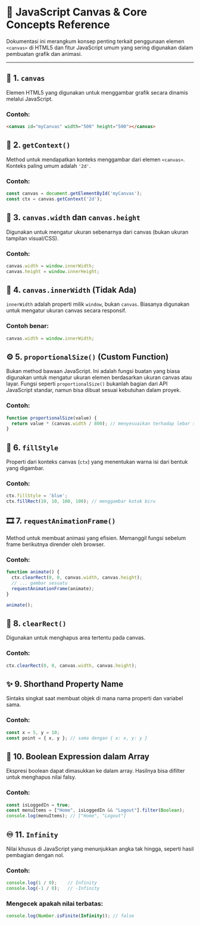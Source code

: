 # 📘 JavaScript Canvas & Core Concepts Reference

Dokumentasi ini merangkum konsep penting terkait penggunaan elemen `<canvas>` di HTML5 dan fitur JavaScript umum yang sering digunakan dalam pembuatan grafik dan animasi.

---

## 🎨 1. `canvas`

Elemen HTML5 yang digunakan untuk menggambar grafik secara dinamis melalui JavaScript.

### Contoh:

```html
<canvas id="myCanvas" width="500" height="500"></canvas>
```


## 🧱 2. `getContext()`

Method untuk mendapatkan konteks menggambar dari elemen `<canvas>`. Konteks paling umum adalah `'2d'`.

### Contoh:

```javascript
const canvas = document.getElementById('myCanvas');
const ctx = canvas.getContext('2d');
```


## 📏 3. `canvas.width` dan `canvas.height`

Digunakan untuk mengatur ukuran sebenarnya dari canvas (bukan ukuran tampilan visual/CSS).

### Contoh:

```javascript
canvas.width = window.innerWidth;
canvas.height = window.innerHeight;
```


## 🚫 4. `canvas.innerWidth` (Tidak Ada)

`innerWidth` adalah properti milik `window`, bukan `canvas`. Biasanya digunakan untuk mengatur ukuran canvas secara responsif.

### Contoh benar:

```javascript
canvas.width = window.innerWidth;
```


## ⚙️ 5. `proportionalSize()` (Custom Function)

Bukan method bawaan JavaScript. Ini adalah fungsi buatan yang biasa digunakan untuk mengatur ukuran elemen berdasarkan ukuran canvas atau layar.
Fungsi seperti `proportionalSize()` bukanlah bagian dari API JavaScript standar, namun bisa dibuat sesuai kebutuhan dalam proyek.

### Contoh:

```javascript
function proportionalSize(value) {
  return value * (canvas.width / 800); // menyesuaikan terhadap lebar standar 800
}
```


## 🎨 6. `fillStyle`

Properti dari konteks canvas (`ctx`) yang menentukan warna isi dari bentuk yang digambar.

### Contoh:

```javascript
ctx.fillStyle = 'blue';
ctx.fillRect(10, 10, 100, 100); // menggambar kotak biru
```


## 🎞️ 7. `requestAnimationFrame()`

Method untuk membuat animasi yang efisien. Memanggil fungsi sebelum frame berikutnya dirender oleh browser.

### Contoh:

```javascript
function animate() {
  ctx.clearRect(0, 0, canvas.width, canvas.height);
  // ... gambar sesuatu
  requestAnimationFrame(animate);
}

animate();
```


## 🧹 8. `clearRect()`

Digunakan untuk menghapus area tertentu pada canvas.

### Contoh:

```javascript
ctx.clearRect(0, 0, canvas.width, canvas.height);
```


## ✨ 9. Shorthand Property Name

Sintaks singkat saat membuat objek di mana nama properti dan variabel sama.

### Contoh:

```javascript
const x = 5, y = 10;
const point = { x, y }; // sama dengan { x: x, y: y }
```


## 🧠 10. Boolean Expression dalam Array

Ekspresi boolean dapat dimasukkan ke dalam array. Hasilnya bisa difilter untuk menghapus nilai falsy.

### Contoh:

```javascript
const isLoggedIn = true;
const menuItems = ["Home", isLoggedIn && "Logout"].filter(Boolean);
console.log(menuItems); // ["Home", "Logout"]
```


## ♾️ 11. `Infinity`

Nilai khusus di JavaScript yang menunjukkan angka tak hingga, seperti hasil pembagian dengan nol.

### Contoh:

```javascript
console.log(1 / 0);    // Infinity
console.log(-1 / 0);   // -Infinity
```

### Mengecek apakah nilai terbatas:

```javascript
console.log(Number.isFinite(Infinity)); // false
```

